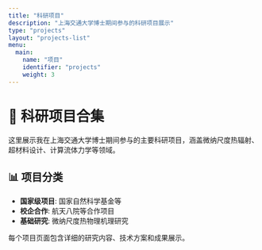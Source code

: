 ```yaml
---
title: "科研项目"
description: "上海交通大学博士期间参与的科研项目展示"
type: "projects"
layout: "projects-list"
menu:
  main:
    name: "项目"
    identifier: "projects"
    weight: 3
---
```


# 🚀 科研项目合集

这里展示我在上海交通大学博士期间参与的主要科研项目，涵盖微纳尺度热辐射、超材料设计、计算流体力学等领域。

## 📊 项目分类
- **国家级项目**: 国家自然科学基金等
- **校企合作**: 航天八院等合作项目  
- **基础研究**: 微纳尺度热物理机理研究

每个项目页面包含详细的研究内容、技术方案和成果展示。